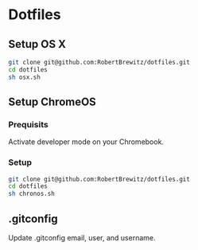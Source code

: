 # Dotfiles

## Setup OS X

```bash
git clone git@github.com:RobertBrewitz/dotfiles.git
cd dotfiles
sh osx.sh
```

## Setup ChromeOS

### Prequisits

Activate developer mode on your Chromebook.

### Setup

```bash
git clone git@github.com:RobertBrewitz/dotfiles.git
cd dotfiles
sh chronos.sh
```

## .gitconfig

Update .gitconfig email, user, and username.
